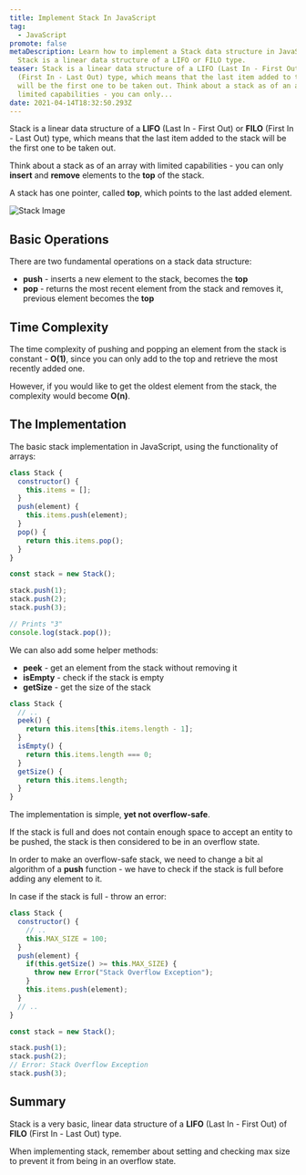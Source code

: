 ```yaml
---
title: Implement Stack In JavaScript
tag:
  - JavaScript
promote: false
metaDescription: Learn how to implement a Stack data structure in JavaScript.
  Stack is a linear data structure of a LIFO or FILO type.
teaser: Stack is a linear data structure of a LIFO (Last In - First Out) of FILO
  (First In - Last Out) type, which means that the last item added to the stack
  will be the first one to be taken out. Think about a stack as of an array with
  limited capabilities - you can only...
date: 2021-04-14T18:32:50.293Z
---
```

Stack is a linear data structure of a **LIFO** (Last In - First Out) or **FILO** (First In - Last Out) type, which means that the last item added to the stack will be the first one to be taken out.

Think about a stack as of an array with limited capabilities - you can only **insert** and **remove** elements to the **top** of the stack.

A stack has one pointer, called **top**, which points to the last added element.

![Stack Image](/img/stack.png "Stack Image")

## Basic Operations

There are two fundamental operations on a stack data structure:

* **push** - inserts a new element to the stack, becomes the **top**
* **pop** - returns the most recent element from the stack and removes it, previous element becomes the **top**

## Time Complexity

The time complexity of pushing and popping an element from the stack is constant - **O(1)**, since you can only add to the top and retrieve the most recently added one.

However, if you would like to get the oldest element from the stack, the complexity would become **O(n)**.

## The Implementation

The basic stack implementation in JavaScript, using the functionality of arrays:

```javascript
class Stack {
  constructor() {
    this.items = [];
  }
  push(element) {
    this.items.push(element);
  }
  pop() {
    return this.items.pop();
  }
}

const stack = new Stack();

stack.push(1);
stack.push(2);
stack.push(3);

// Prints "3"
console.log(stack.pop());
```

We can also add some helper methods:

* **peek** - get an element from the stack without removing it
* **isEmpty** - check if the stack is empty
* **getSize** - get the size of the stack

```javascript
class Stack {
  // .. 
  peek() {
    return this.items[this.items.length - 1];
  }
  isEmpty() {
    return this.items.length === 0;
  }
  getSize() {
    return this.items.length;
  }
}
```

The implementation is simple, **yet not overflow-safe**.

If the stack is full and does not contain enough space to accept an entity to be pushed, the stack is then considered to be in an overflow state.

In order to make an overflow-safe stack, we need to change a bit al algorithm of a **push** function - we have to check if the stack is full before adding any element to it.

In case if the stack is full - throw an error:

```javascript
class Stack {
  constructor() {
    // .. 
    this.MAX_SIZE = 100;
  }
  push(element) {
    if(this.getSize() >= this.MAX_SIZE) {
      throw new Error("Stack Overflow Exception");
    }
    this.items.push(element);
  }
  // ..
}

const stack = new Stack();

stack.push(1);
stack.push(2);
// Error: Stack Overflow Exception
stack.push(3);
```

## Summary

Stack is a very basic, linear data structure of a **LIFO** (Last In - First Out) of **FILO** (First In - Last Out) type.

When implementing stack, remember about setting and checking max size to prevent it from being in an overflow state.